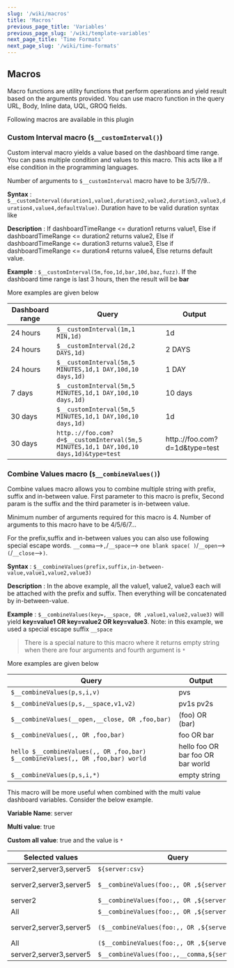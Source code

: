 ```yaml
---
slug: '/wiki/macros'
title: 'Macros'
previous_page_title: 'Variables'
previous_page_slug: '/wiki/template-variables'
next_page_title: 'Time Formats'
next_page_slug: '/wiki/time-formats'
---
```


## Macros

Macro functions are utility functions that perform operations and yield result based on the arguments provided. You can use macro function in the query URL, Body, Inline data, UQL, GROQ fields.

Following macros are available in this plugin

### Custom Interval macro (`$__customInterval()`)

Custom interval macro yields a value based on the dashboard time range. You can pass multiple condition and values to this macro. This acts like a If else condition in the programming languages.

Number of arguments to `$__customInterval` macro have to be 3/5/7/9..

**Syntax** : `$__customInterval(duration1,value1,duration2,value2,duration3,value3,duration4,value4,defaultValue)`. Duration have to be valid duration syntax like

**Description** : If dashboardTimeRange <= duration1 returns value1, Else if dashboardTimeRange <= duration2 returns value2, Else if dashboardTimeRange <= duration3 returns value3, Else if dashboardTimeRange <= duration4 returns value4, Else returns default value.

**Example** : `$__customInterval(5m,foo,1d,bar,10d,baz,fuzz)`. If the dashboard time range is last 3 hours, then the result will be **bar**

More examples are given below

| Dashboard range | Query                                                                                 | Output                         |
| --------------- | ------------------------------------------------------------------------------------- | ------------------------------ |
| 24 hours        | `$__customInterval(1m,1 MIN,1d)`                                                      | 1d                             |
| 24 hours        | `$__customInterval(2d,2 DAYS,1d)`                                                     | 2 DAYS                         |
| 24 hours        | `$__customInterval(5m,5 MINUTES,1d,1 DAY,10d,10 days,1d)`                             | 1 DAY                          |
| 7 days          | `$__customInterval(5m,5 MINUTES,1d,1 DAY,10d,10 days,1d)`                             | 10 days                        |
| 30 days         | `$__customInterval(5m,5 MINUTES,1d,1 DAY,10d,10 days,1d)`                             | 1d                             |
| 30 days         | `http.://foo.com?d=$__customInterval(5m,5 MINUTES,1d,1 DAY,10d,10 days,1d)&type=test` | http.://foo.com?d=1d&type=test |

### Combine Values macro (`$__combineValues()`)

Combine values macro allows you to combine multiple string with prefix, suffix and in-between value. First parameter to this macro is prefix, Second param is the suffix and the third parameter is in-between value.

Minimum number of arguments required for this macro is 4. Number of arguments to this macro have to be 4/5/6/7...

For the prefix,suffix and in-between values you can also use following special escape words. `__comma`-->`,`/`__space`--> `one blank space( )`/`__open`-->`(`/`__close`-->`)`.

**Syntax** : `$__combineValues(prefix,suffix,in-between-value,value1,value2,value3)`

**Description** : In the above example, all the value1, value2, value3 each will be attached with the prefix and suffix. Then everything will be concatenated by in-between-value.

**Example** : `$__combineValues(key=,__space, OR ,value1,value2,value3)` will yield **key=value1 OR key=value2 OR key=value3**. Note: in this example, we used a special escape suffix `__space`

> There is a special nature to this macro where it returns empty string when there are four arguments and fourth argument is `*`

More examples are given below

| Query                                                                           | Output                            |
| ------------------------------------------------------------------------------- | --------------------------------- |
| `$__combineValues(p,s,i,v)`                                                     | pvs                               |
| `$__combineValues(p,s,__space,v1,v2)`                                           | pv1s pv2s                         |
| `$__combineValues(__open,__close, OR ,foo,bar)`                                 | (foo) OR (bar)                    |
| `$__combineValues(,, OR ,foo,bar)`                                              | foo OR bar                        |
| `hello $__combineValues(,, OR ,foo,bar) $__combineValues(,, OR ,foo,bar) world` | hello foo OR bar foo OR bar world |
| `$__combineValues(p,s,i,*)`                                                     | empty string                      |

This macro will be more useful when combined with the multi value dashboard variables. Consider the below example.

**Variable Name**: server

**Multi value**: true

**Custom all value**: true and the value is `*`

| Selected values         | Query                                           | Output                                      |
| ----------------------- | ----------------------------------------------- | ------------------------------------------- |
| server2,server3,server5 | `${server:csv}`                                 | server2,server3,server5                     |
| server2,server3,server5 | `$__combineValues(foo:,, OR ,${server:csv})`    | foo:server2 OR foo:server3 OR foo:server5   |
| server2                 | `$__combineValues(foo:,, OR ,${server:csv})`    | foo:server2                                 |
| All                     | `$__combineValues(foo:,, OR ,${server:csv})`    | empty string                                |
| server2,server3,server5 | `($__combineValues(foo:,, OR ,${server:csv}))`  | (foo:server2 OR foo:server3 OR foo:server5) |
| All                     | `($__combineValues(foo:,, OR ,${server:csv}))`  | ()                                          |
| server2,server3,server5 | `$__combineValues(foo:,,__comma,${server:csv})` | foo:server2,foo:server3,foo:server5         |
